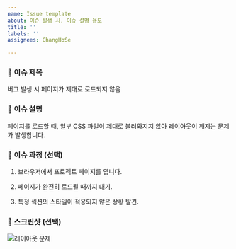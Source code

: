 ```yaml
---
name: Issue template
about: 이슈 발생 시, 이슈 설명 용도
title: ''
labels: ''
assignees: ChangHoSe

---
```


### 🐛 이슈 제목

버그 발생 시 페이지가 제대로 로드되지 않음

### 📝 이슈 설명

페이지를 로드할 때, 일부 CSS 파일이 제대로 불러와지지 않아 레이아웃이 깨지는 문제가 발생합니다.

### 🔄 이슈 과정 (선택)

1. 브라우저에서 프로젝트 페이지를 엽니다.

2. 페이지가 완전히 로드될 때까지 대기.

3. 특정 섹션의 스타일이 적용되지 않은 상황 발견.

### 📸 스크린샷 (선택)

![레이아웃 문제](https://example.com/screenshot.png)
